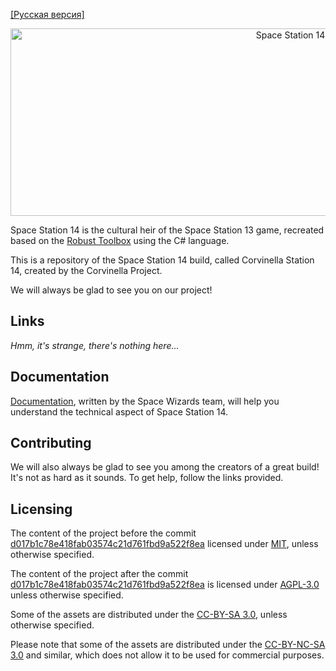 [[Русская версия]](https://github.com/Corvinella-Project/corvinella-station-14/blob/master/README-RU.md)

<p align="center"> <img alt="Space Station 14" width="880" height="300" src="https://raw.githubusercontent.com/space-wizards/asset-dump/de329a7898bb716b9d5ba9a0cd07f38e61f1ed05/github-logo.svg" /></p>

Space Station 14 is the cultural heir of the Space Station 13 game, recreated based on the [Robust Toolbox](https://github.com/space-wizards/RobustToolbox) using the C# language.

This is a repository of the Space Station 14 build, called Corvinella Station 14, created by the Corvinella Project.

We will always be glad to see you on our project!

## Links

*Hmm, it's strange, there's nothing here...*

## Documentation

[Documentation](https://docs.spacestation14.io/), written by the Space Wizards team, will help you understand the technical aspect of Space Station 14.

## Contributing

We will also always be glad to see you among the creators of a great build! It's not as hard as it sounds. To get help, follow the links provided.

## Licensing

The content of the project before the commit [d017b1c78e418fab03574c21d761fbd9a522f8ea](https://github.com/Corvinella-Project/corvinella-station-14/commit/d017b1c78e418fab03574c21d761fbd9a522f8ea) licensed under [MIT](https://github.com/Corvinella-Project/corvinella-station-14/blob/master/LICENSE.TXT ), unless otherwise specified.

The content of the project after the commit [d017b1c78e418fab03574c21d761fbd9a522f8ea](https://github.com/Corvinella-Project/corvinella-station-14/commit/d017b1c78e418fab03574c21d761fbd9a522f8ea) is licensed under [AGPL-3.0](https://github.com/Corvinella-Project/corvinella-station-14/blob/master/LICENSE-AGPLv3.0.TXT) unless otherwise specified.

Some of the assets are distributed under the [CC-BY-SA 3.0](http://creativecommons.org/licenses/by-sa/3.0/), unless otherwise specified.

Please note that some of the assets are distributed under the [CC-BY-NC-SA 3.0](http://creativecommons.org/licenses/by-nc-sa/3.0/) and similar, which does not allow it to be used for commercial purposes.
